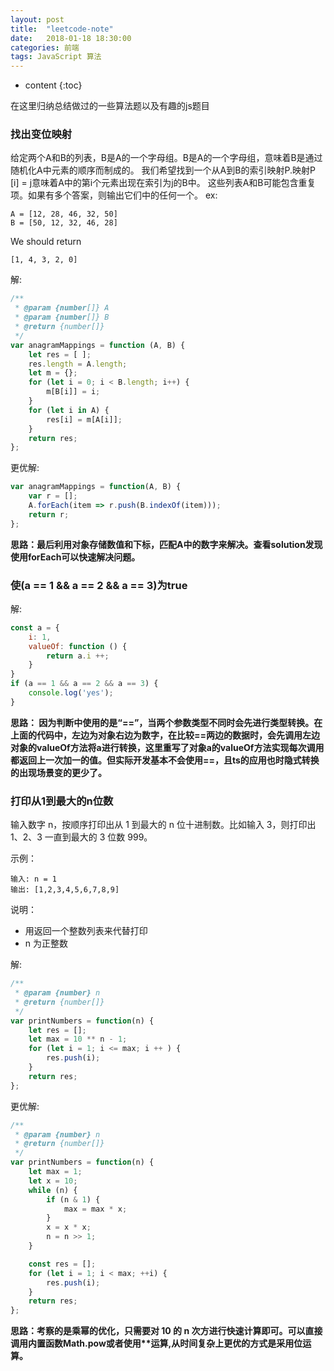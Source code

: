 ```yaml
---
layout: post
title:  "leetcode-note"
date:   2018-01-18 18:30:00
categories: 前端
tags: JavaScript 算法
---
```


* content
{:toc}

在这里归纳总结做过的一些算法题以及有趣的js题目




### 找出变位映射

给定两个A和B的列表，B是A的一个字母组。B是A的一个字母组，意味着B是通过随机化A中元素的顺序而制成的。
我们希望找到一个从A到B的索引映射P.映射P [i] = j意味着A中的第i个元素出现在索引为j的B中。
这些列表A和B可能包含重复项。如果有多个答案，则输出它们中的任何一个。
ex: 
```
A = [12, 28, 46, 32, 50]
B = [50, 12, 32, 46, 28]
```
We should return
```
[1, 4, 3, 2, 0]
```
解:
```javascript
/**
 * @param {number[]} A
 * @param {number[]} B
 * @return {number[]}
 */
var anagramMappings = function (A, B) {
    let res = [ ];
    res.length = A.length;
    let m = {};
    for (let i = 0; i < B.length; i++) {
        m[B[i]] = i;
    }
    for (let i in A) {
        res[i] = m[A[i]];
    }
    return res;
};
```
更优解: 
```javascript
var anagramMappings = function(A, B) {
    var r = [];
    A.forEach(item => r.push(B.indexOf(item)));
    return r;
};
```
**思路：最后利用对象存储数值和下标，匹配A中的数字来解决。查看solution发现使用forEach可以快速解决问题。**

### 使(a == 1 && a == 2 && a == 3)为true

解:
```javascript
const a = {
    i: 1,
    valueOf: function () {
        return a.i ++;
    }
}
if (a == 1 && a == 2 && a == 3) {
    console.log('yes');
}
```
**思路： 因为判断中使用的是“==”，当两个参数类型不同时会先进行类型转换。在上面的代码中，左边为对象右边为数字，在比较==两边的数据时，会先调用左边对象的valueOf方法将a进行转换，这里重写了对象a的valueOf方法实现每次调用都返回上一次加一的值。但实际开发基本不会使用==，且ts的应用也时隐式转换的出现场景变的更少了。**

### 打印从1到最大的n位数

输入数字 n，按顺序打印出从 1 到最大的 n 位十进制数。比如输入 3，则打印出 1、2、3 一直到最大的 3 位数 999。

示例：
```
输入: n = 1
输出: [1,2,3,4,5,6,7,8,9]
```
说明：
* 用返回一个整数列表来代替打印
* n 为正整数

解:
```javascript
/**
 * @param {number} n
 * @return {number[]}
 */
var printNumbers = function(n) {
    let res = [];
    let max = 10 ** n - 1;
    for (let i = 1; i <= max; i ++ ) {
        res.push(i);
    }
    return res;
};
```
更优解:
```javascript
/**
 * @param {number} n
 * @return {number[]}
 */
var printNumbers = function(n) {
    let max = 1;
    let x = 10;
    while (n) {
        if (n & 1) {
            max = max * x;
        }
        x = x * x;
        n = n >> 1;
    }

    const res = [];
    for (let i = 1; i < max; ++i) {
        res.push(i);
    }
    return res;
};
```
**思路：考察的是乘幂的优化，只需要对 10 的 n 次方进行快速计算即可。可以直接调用内置函数Math.pow或者使用\*\*运算,从时间复杂上更优的方式是采用位运算。**